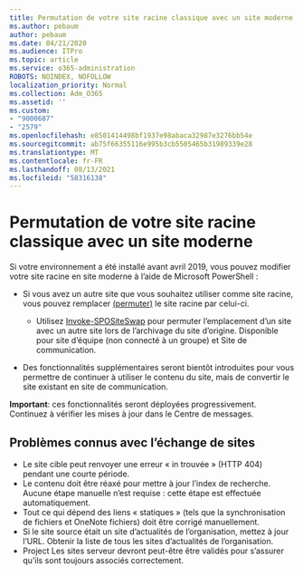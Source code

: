 ```yaml
---
title: Permutation de votre site racine classique avec un site moderne
ms.author: pebaum
author: pebaum
ms.date: 04/21/2020
ms.audience: ITPro
ms.topic: article
ms.service: o365-administration
ROBOTS: NOINDEX, NOFOLLOW
localization_priority: Normal
ms.collection: Adm_O365
ms.assetid: ''
ms.custom:
- "9000687"
- "2579"
ms.openlocfilehash: e8501414498bf1937e98abaca32987e3276bb54e
ms.sourcegitcommit: ab75f66355116e995b3cb5505465b31989339e28
ms.translationtype: MT
ms.contentlocale: fr-FR
ms.lasthandoff: 08/13/2021
ms.locfileid: "58316138"
---
```

# <a name="swap-your-classic-root-site-with-a-modern-site"></a>Permutation de votre site racine classique avec un site moderne

Si votre environnement a été installé avant avril 2019, vous pouvez modifier votre site racine en site moderne à l’aide de Microsoft PowerShell :

- Si vous avez un autre site que vous souhaitez utiliser comme site racine, vous pouvez remplacer [(permuter)](https://docs.microsoft.com/sharepoint/modern-root-site) le site racine par celui-ci. 
    - Utilisez [Invoke-SPOSiteSwap](https://docs.microsoft.com/powershell/module/sharepoint-online/invoke-spositeswap?view=sharepoint-ps) pour permuter l’emplacement d’un site avec un autre site lors de l’archivage du site d’origine. Disponible pour site d’équipe (non connecté à un groupe) et Site de communication. 

- Des fonctionnalités supplémentaires seront bientôt introduites pour vous permettre de continuer à utiliser le contenu du site, mais de convertir le site existant en site de communication. 

**Important**: ces fonctionnalités seront déployées progressivement. Continuez à vérifier les mises à jour dans le Centre de messages. 

## <a name="known-issues-with-swapping-sites"></a>Problèmes connus avec l’échange de sites

- Le site cible peut renvoyer une erreur « in trouvée » (HTTP 404) pendant une courte période.
- Le contenu doit être réaxé pour mettre à jour l’index de recherche. Aucune étape manuelle n’est requise : cette étape est effectuée automatiquement.
- Tout ce qui dépend des liens « statiques » (tels que la synchronisation de fichiers et OneNote fichiers) doit être corrigé manuellement.
- Si le site source était un site d’actualités de l’organisation, mettez à jour l’URL. Obtenir la liste de tous les sites d’actualités de l’organisation.
- Project Les sites serveur devront peut-être être validés pour s’assurer qu’ils sont toujours associés correctement.
